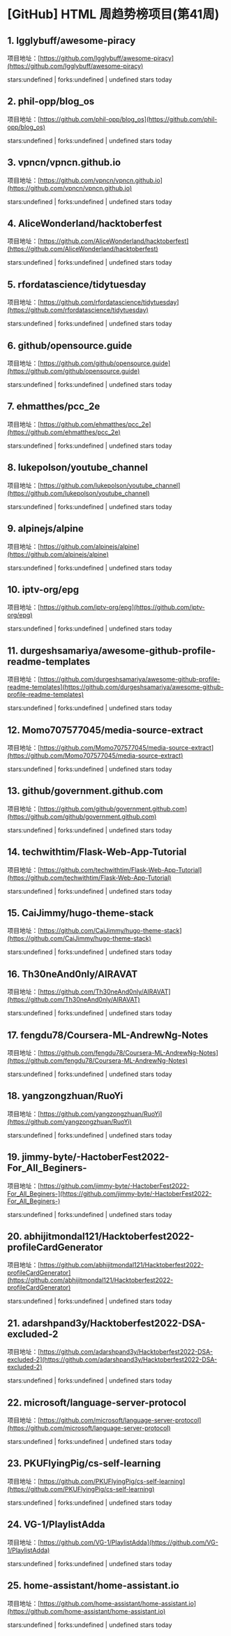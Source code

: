 # [GitHub] HTML 周趋势榜项目(第41周)

## 1. Igglybuff/awesome-piracy 

项目地址：[https://github.com/Igglybuff/awesome-piracy](https://github.com/Igglybuff/awesome-piracy)

stars:undefined | forks:undefined | undefined stars today 



## 2. phil-opp/blog_os 

项目地址：[https://github.com/phil-opp/blog_os](https://github.com/phil-opp/blog_os)

stars:undefined | forks:undefined | undefined stars today 



## 3. vpncn/vpncn.github.io 

项目地址：[https://github.com/vpncn/vpncn.github.io](https://github.com/vpncn/vpncn.github.io)

stars:undefined | forks:undefined | undefined stars today 



## 4. AliceWonderland/hacktoberfest 

项目地址：[https://github.com/AliceWonderland/hacktoberfest](https://github.com/AliceWonderland/hacktoberfest)

stars:undefined | forks:undefined | undefined stars today 



## 5. rfordatascience/tidytuesday 

项目地址：[https://github.com/rfordatascience/tidytuesday](https://github.com/rfordatascience/tidytuesday)

stars:undefined | forks:undefined | undefined stars today 



## 6. github/opensource.guide 

项目地址：[https://github.com/github/opensource.guide](https://github.com/github/opensource.guide)

stars:undefined | forks:undefined | undefined stars today 



## 7. ehmatthes/pcc_2e 

项目地址：[https://github.com/ehmatthes/pcc_2e](https://github.com/ehmatthes/pcc_2e)

stars:undefined | forks:undefined | undefined stars today 



## 8. lukepolson/youtube_channel 

项目地址：[https://github.com/lukepolson/youtube_channel](https://github.com/lukepolson/youtube_channel)

stars:undefined | forks:undefined | undefined stars today 



## 9. alpinejs/alpine 

项目地址：[https://github.com/alpinejs/alpine](https://github.com/alpinejs/alpine)

stars:undefined | forks:undefined | undefined stars today 



## 10. iptv-org/epg 

项目地址：[https://github.com/iptv-org/epg](https://github.com/iptv-org/epg)

stars:undefined | forks:undefined | undefined stars today 



## 11. durgeshsamariya/awesome-github-profile-readme-templates 

项目地址：[https://github.com/durgeshsamariya/awesome-github-profile-readme-templates](https://github.com/durgeshsamariya/awesome-github-profile-readme-templates)

stars:undefined | forks:undefined | undefined stars today 



## 12. Momo707577045/media-source-extract 

项目地址：[https://github.com/Momo707577045/media-source-extract](https://github.com/Momo707577045/media-source-extract)

stars:undefined | forks:undefined | undefined stars today 



## 13. github/government.github.com 

项目地址：[https://github.com/github/government.github.com](https://github.com/github/government.github.com)

stars:undefined | forks:undefined | undefined stars today 



## 14. techwithtim/Flask-Web-App-Tutorial 

项目地址：[https://github.com/techwithtim/Flask-Web-App-Tutorial](https://github.com/techwithtim/Flask-Web-App-Tutorial)

stars:undefined | forks:undefined | undefined stars today 



## 15. CaiJimmy/hugo-theme-stack 

项目地址：[https://github.com/CaiJimmy/hugo-theme-stack](https://github.com/CaiJimmy/hugo-theme-stack)

stars:undefined | forks:undefined | undefined stars today 



## 16. Th30neAnd0nly/AIRAVAT 

项目地址：[https://github.com/Th30neAnd0nly/AIRAVAT](https://github.com/Th30neAnd0nly/AIRAVAT)

stars:undefined | forks:undefined | undefined stars today 



## 17. fengdu78/Coursera-ML-AndrewNg-Notes 

项目地址：[https://github.com/fengdu78/Coursera-ML-AndrewNg-Notes](https://github.com/fengdu78/Coursera-ML-AndrewNg-Notes)

stars:undefined | forks:undefined | undefined stars today 



## 18. yangzongzhuan/RuoYi 

项目地址：[https://github.com/yangzongzhuan/RuoYi](https://github.com/yangzongzhuan/RuoYi)

stars:undefined | forks:undefined | undefined stars today 



## 19. jimmy-byte/-HactoberFest2022-For_All_Beginers- 

项目地址：[https://github.com/jimmy-byte/-HactoberFest2022-For_All_Beginers-](https://github.com/jimmy-byte/-HactoberFest2022-For_All_Beginers-)

stars:undefined | forks:undefined | undefined stars today 



## 20. abhijitmondal121/Hacktoberfest2022-profileCardGenerator 

项目地址：[https://github.com/abhijitmondal121/Hacktoberfest2022-profileCardGenerator](https://github.com/abhijitmondal121/Hacktoberfest2022-profileCardGenerator)

stars:undefined | forks:undefined | undefined stars today 



## 21. adarshpand3y/Hacktoberfest2022-DSA-excluded-2 

项目地址：[https://github.com/adarshpand3y/Hacktoberfest2022-DSA-excluded-2](https://github.com/adarshpand3y/Hacktoberfest2022-DSA-excluded-2)

stars:undefined | forks:undefined | undefined stars today 



## 22. microsoft/language-server-protocol 

项目地址：[https://github.com/microsoft/language-server-protocol](https://github.com/microsoft/language-server-protocol)

stars:undefined | forks:undefined | undefined stars today 



## 23. PKUFlyingPig/cs-self-learning 

项目地址：[https://github.com/PKUFlyingPig/cs-self-learning](https://github.com/PKUFlyingPig/cs-self-learning)

stars:undefined | forks:undefined | undefined stars today 



## 24. VG-1/PlaylistAdda 

项目地址：[https://github.com/VG-1/PlaylistAdda](https://github.com/VG-1/PlaylistAdda)

stars:undefined | forks:undefined | undefined stars today 



## 25. home-assistant/home-assistant.io 

项目地址：[https://github.com/home-assistant/home-assistant.io](https://github.com/home-assistant/home-assistant.io)

stars:undefined | forks:undefined | undefined stars today 



